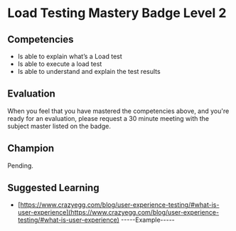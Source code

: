 # Load Testing Mastery Badge Level 2

## Competencies

- Is able to explain what’s a Load test
- Is able to execute a load test 
- Is able to understand and explain the test results

## Evaluation
When you feel that you have mastered the competencies above, and you're ready for an evaluation, please request a 30 minute meeting with the subject master listed on the badge.

## Champion
Pending.

## Suggested Learning

 - [https://www.crazyegg.com/blog/user-experience-testing/#what-is-user-experience](https://www.crazyegg.com/blog/user-experience-testing/#what-is-user-experience)
 -----Example-----